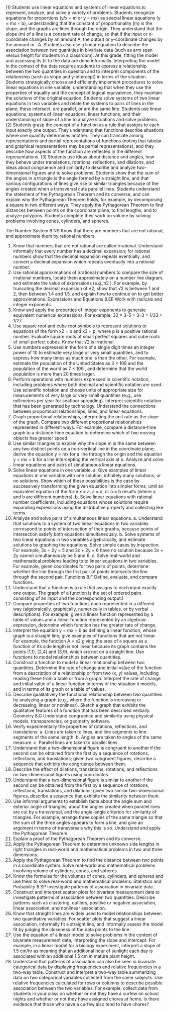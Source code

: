 (1) Students use linear equations and systems of linear equations to represent, analyze, and solve a variety of problems.
Students recognize equations for proportions (y/x = m or y = mx) as special linear equations (y = mx + b), understanding
that the constant of proportionality (m) is the slope, and the graphs are lines through the origin. They understand that the
slope (m) of a line is a constant rate of change, so that if the input or x-coordinate changes by an amount A, the output or
y-coordinate changes by the amount m . A. Students also use a linear equation to describe the association between two
quantities in bivariate data (such as arm span versus height for students in a classroom). At this grade, fitting the model
and assessing its fit to the data are done informally. Interpreting the model in the context of the data requires students
to express a relationship between the two quantities in question and to interpret components of the relationship (such as
slope and y-intercept) in terms of the situation.
Students strategically choose and efficiently implement procedures to solve linear equations in one variable, understanding
that when they use the properties of equality and the concept of logical equivalence, they maintain the solutions of the
original equation. Students solve systems of two linear equations in two variables and relate the systems to pairs of lines
in the plane; these intersect, are parallel, or are the same line. Students use linear equations, systems of linear equations,
linear functions, and their understanding of slope of a line to analyze situations and solve problems.
(2) Students grasp the concept of a function as a rule that assigns to each input exactly one output. They understand that
functions describe situations where one quantity determines another. They can translate among representations and partial
representations of functions (noting that tabular and graphical representations may be partial representations), and they
describe how aspects of the function are reflected in the different representations.
(3) Students use ideas about distance and angles, how they behave under translations, rotations, reflections, and dilations,
and ideas about congruence and similarity to describe and analyze two-dimensional figures and to solve problems. Students
show that the sum of the angles in a triangle is the angle formed by a straight line, and that various configurations of lines
give rise to similar triangles because of the angles created when a transversal cuts parallel lines. Students understand the
statement of the Pythagorean Theorem and its converse, and can explain why the Pythagorean Theorem holds, for example,
by decomposing a square in two different ways. They apply the Pythagorean Theorem to find distances between points on
the coordinate plane, to find lengths, and to analyze polygons. Students complete their work on volume by solving problems
involving cones, cylinders, and spheres.

The Number System 8.NS
Know that there are numbers that are not rational, and approximate them by rational numbers.
1. Know that numbers that are not rational are called irrational. Understand informally that every number has a decimal
expansion; for rational numbers show that the decimal expansion repeats eventually, and convert a decimal expansion
which repeats eventually into a rational number.
2. Use rational approximations of irrational numbers to compare the size of irrational numbers, locate them approximately on a
number line diagram, and estimate the value of expressions (e.g.,π2
). For example, by truncating the decimal expansion of
√2, show that √2 is between 1 and 2, then between 1.4 and 1.5, and explain how to continue on to get better approximations.
Expressions and Equations 8.EE
Work with radicals and integer exponents.
1. Know and apply the properties of integer exponents to generate equivalent numerical expressions. For example,
32
 × 3–5 = 3–3 = 1/33
 = 1/27.
2. Use square root and cube root symbols to represent solutions to equations of the form x2
 = p and x3
 = p, where p is a
positive rational number. Evaluate square roots of small perfect squares and cube roots of small perfect cubes. Know that
√2 is irrational.
3. Use numbers expressed in the form of a single digit times an integer power of 10 to estimate very large or very small
quantities, and to express how many times as much one is than the other. For example, estimate the population of the
United States as 3 × 108
 and the population of the world as 7 × 109
, and determine that the world population is more
than 20 times larger.
4. Perform operations with numbers expressed in scientific notation, including problems where both decimal and scientific
notation are used. Use scientific notation and choose units of appropriate size for measurements of very large or very small
quantities (e.g., use millimeters per year for seafloor spreading). Interpret scientific notation that has been generated by
technology.
Understand the connections between proportional relationships, lines, and linear equations.
5. Graph proportional relationships, interpreting the unit rate as the slope of the graph. Compare two different proportional
relationships represented in different ways. For example, compare a distance-time graph to a distance-time equation to
determine which of two moving objects has greater speed.
6. Use similar triangles to explain why the slope m is the same between any two distinct points on a non-vertical line in the
coordinate plane; derive the equation y = mx for a line through the origin and the equation y = mx + b for a line intercepting
the vertical axis at b.
Analyze and solve linear equations and pairs of simultaneous linear equations.
7. Solve linear equations in one variable.
a. Give examples of linear equations in one variable with one solution, infinitely many solutions, or no solutions. Show
which of these possibilities is the case by successively transforming the given equation into simpler forms, until an
equivalent equation of the form x = a, a = a, or a = b results (where a and b are different numbers).
b. Solve linear equations with rational number coefficients, including equations whose solutions require expanding
expressions using the distributive property and collecting like terms.
8. Analyze and solve pairs of simultaneous linear equations.
a. Understand that solutions to a system of two linear equations in two variables correspond to points of intersection of
their graphs, because points of intersection satisfy both equations simultaneously.
b. Solve systems of two linear equations in two variables algebraically, and estimate solutions by graphing the equations.
Solve simple cases by inspection. For example, 3x + 2y = 5 and 3x + 2y = 6 have no solution because 3x + 2y cannot
simultaneously be 5 and 6.
c. Solve real-world and mathematical problems leading to to linear equations in two variables. For example, given
coordinates for two pairs of points, determine whether the line through the first pair of points intersects the line through
the second pair.
Functions 8.F
Define, evaluate, and compare functions.
1. Understand that a function is a rule that assigns to each input exactly one output. The graph of a function is the set of
ordered pairs consisting of an input and the corresponding output.1
2. Compare properties of two functions each represented in a different way (algebraically, graphically, numerically in tables,
or by verbal descriptions). For example, given a linear function represented by a table of values and a linear function
represented by an algebraic expression, determine which function has the greater rate of change.
3. Interpret the equation y = mx + b as defining a linear function, whose graph is a straight line; give examples of functions
that are not linear. For example, the function A = s2
 giving the area of a square as a function of its side length is not linear
because its graph contains the points (1,1), (2,4) and (3,9), which are not on a straight line.
Use functions to model relationships between quantities.
4. Construct a function to model a linear relationship between two quantities. Determine the rate of change and initial value
of the function from a description of a relationship or from two (x, y) values, including reading these from a table or from a
graph. Interpret the rate of change and initial value of a linear function in terms of the situation it models, and in terms of
its graph or a table of values.
5. Describe qualitatively the functional relationship between two quantities by analyzing a graph (e.g., where the function is
increasing or decreasing, linear or nonlinear). Sketch a graph that exhibits the qualitative features of a function that has
been described verbally.
Geometry 8.G
Understand congruence and similarity using physical models, transparencies, or geometry software.
1. Verify experimentally the properties of rotations, reflections, and translations:
a. Lines are taken to lines, and line segments to line segments of the same length.
b. Angles are taken to angles of the same measure.
c. Parallel lines are taken to parallel lines.
2. Understand that a two-dimensional figure is congruent to another if the second can be obtained from the first by a sequence
of rotations, reflections, and translations; given two congruent figures, describe a sequence that exhibits the congruence
between them.
3. Describe the effect of dilations, translations, rotations, and reflections on two-dimensional figures using coordinates.
4. Understand that a two-dimensional figure is similar to another if the second can be obtained from the first by a sequence
of rotations, reflections, translations, and dilations; given two similar two-dimensional figures, describe a sequence that
exhibits the similarity between them.
5. Use informal arguments to establish facts about the angle sum and exterior angle of triangles, about the angles created
when parallel lines are cut by a transversal, and the angle-angle criterion for similarity of triangles. For example, arrange
three copies of the same triangle so that the sum of the three angles appears to form a line, and give an argument in
terms of transversals why this is so.
Understand and apply the Pythagorean Theorem.
6. Explain a proof of the Pythagorean Theorem and its converse.
7. Apply the Pythagorean Theorem to determine unknown side lengths in right triangles in real-world and mathematical
problems in two and three dimensions.
8. Apply the Pythagorean Theorem to find the distance between two points in a coordinate system.
Solve real-world and mathematical problems involving volume of cylinders, cones, and spheres.
9. Know the formulas for the volumes of cones, cylinders, and spheres and use them to solve real-world and mathematical
problems.
Statistics and Probability 8.SP
Investigate patterns of association in bivariate data.
1. Construct and interpret scatter plots for bivariate measurement data to investigate patterns of association between two
quantities. Describe patterns such as clustering, outliers, positive or negative association, linear association, and nonlinear
association.
2. Know that straight lines are widely used to model relationships between two quantitative variables. For scatter plots that
suggest a linear association, informally fit a straight line, and informally assess the model fit by judging the closeness of the
data points to the line.
3. Use the equation of a linear model to solve problems in the context of bivariate measurement data, interpreting the slope
and intercept. For example, in a linear model for a biology experiment, interpret a slope of 1.5 cm/hr as meaning that an
additional hour of sunlight each day is associated with an additional 1.5 cm in mature plant height.
4. Understand that patterns of association can also be seen in bivariate categorical data by displaying frequencies and relative
frequencies in a two-way table. Construct and interpret a two-way table summarizing data on two categorical variables
collected from the same subjects. Use relative frequencies calculated for rows or columns to describe possible association
between the two variables. For example, collect data from students in your class on whether or not they have a curfew on
school nights and whether or not they have assigned chores at home. Is there evidence that those who have a curfew also
tend to have chores?
